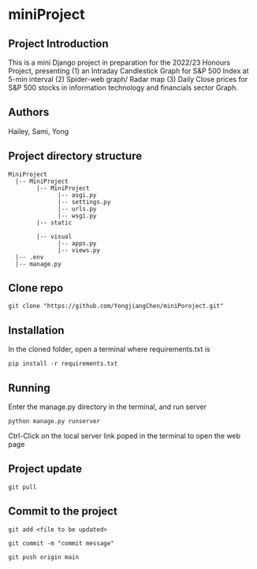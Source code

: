 # miniProject

## Project Introduction
This is a mini Django project in preparation for the 2022/23 Honours Project, presenting (1) an Intraday Candlestick Graph for S&P 500 Index at 5-min interval (2) Spider-web graph/ Radar map (3) Daily Close prices for S&P 500 stocks in information technology and financials sector Graph. 

## Authors

Hailey, Sami, Yong

## Project directory structure
```text
MiniProject
  |-- MiniProject
        |-- MiniProject
              |-- asgi.py
              |-- settings.py
              |-- urls.py
              |-- wsgi.py
        |-- static
              
        |-- visual
              |-- apps.py
              |-- views.py
  |-- .env
  |-- manage.py
```

## Clone repo
```shell
git clone "https://github.com/YongjiangChen/miniPoroject.git"
```
## Installation
In the cloned folder, open a terminal where requirements.txt is

```shell
pip install -r requirements.txt
```

## Running
Enter the manage.py directory in the terminal, and run server

```shell
python manage.py runserver
```
Ctrl-Click on the local server link poped in the terminal to open the web page

## Project update
```shell
git pull
```

## Commit to the project
```shell
git add <file to be updated>
```

```shell
git commit -m "commit message"
```

```shell
git push origin main
```
